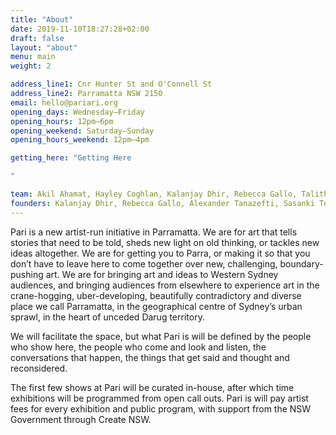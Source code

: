 ```yaml
---
title: "About"
date: 2019-11-10T18:27:28+02:00
draft: false
layout: "about"
menu: main
weight: 2

address_line1: Cnr Hunter St and O'Connell St
address_line2: Parramatta NSW 2150
email: hello@pariari.org
opening_days: Wednesday–Friday
opening_hours: 12pm–6pm
opening_weekend: Saturday–Sunday
opening_hours_weekend: 12pm–4pm

getting_here: "Getting Here

"

team: Akil Ahamat, Hayley Coghlan, Kalanjay Dhir, Rebecca Gallo, Talitha Hanna, Gianna Hayes, Namika Parajuli, EJ Son, Alexander Tanazefti, Justine Youssef, Tian Zhang
founders: Kalanjay Dhir, Rebecca Gallo, Alexander Tanazefti, Sasanki Tennakoon, Justine Youssef and Tian Zhang
---
```


Pari is a new artist-run initiative in Parramatta. We are for art that tells stories that need to be told, sheds new light on old thinking, or tackles new ideas altogether. We are for getting you to Parra, or making it so that you don’t have to leave here to come together over new, challenging, boundary-pushing art. We are for bringing art and ideas to Western Sydney audiences, and bringing audiences from elsewhere to experience art in the crane-hogging, uber-developing, beautifully contradictory and diverse place we call Parramatta, in the geographical centre of Sydney’s urban sprawl, in the heart of unceded Darug territory.

We will facilitate the space, but what Pari is will be defined by the people who show here, the people who come and look and listen, the conversations that happen, the things that get said and thought and reconsidered.

The first few shows at Pari will be curated in-house, after which time exhibitions will be programmed from open call outs. Pari is will pay artist fees for every exhibition and public program, with support from the NSW Government through Create NSW.

